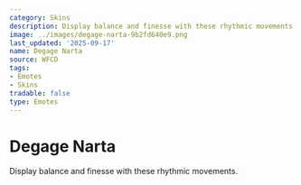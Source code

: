 ```yaml
---
category: Skins
description: Display balance and finesse with these rhythmic movements.
image: ../images/degage-narta-9b2fd640e9.png
last_updated: '2025-09-17'
name: Degage Narta
source: WFCD
tags:
- Emotes
- Skins
tradable: false
type: Emotes
---
```


# Degage Narta

Display balance and finesse with these rhythmic movements.

